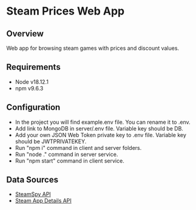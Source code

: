 # Steam Prices Web App

## Overview

Web app for browsing steam games with prices and discount values.

## Requirements

* Node v18.12.1
* npm v9.6.3

## Configuration

* In the project you will find example.env file. You can rename it to .env.
* Add link to MongoDB in server/.env file. Variable key should be DB.
* Add your own JSON Web Token private key to .env file. Variable key should be JWTPRIVATEKEY.
* Run "npm i" command in client and server folders.
* Run "node ." command in server service.
* Run "npm start" command in client service.

## Data Sources

* [SteamSpy API](https://steamspy.com/api.php)
* [Steam App Details API](https://wiki.teamfortress.com/wiki/User:RJackson/StorefrontAPI)